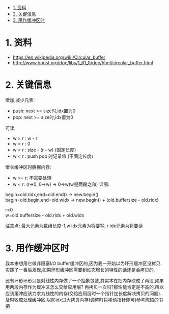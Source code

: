 

<!-- TOC -->

- [1. 资料](#1-资料)
- [2. 关键信息](#2-关键信息)
- [3. 用作缓冲区时](#3-用作缓冲区时)

<!-- /TOC -->



# 1. 资料

* https://en.wikipedia.org/wiki/Circular_buffer
* http://www.boost.org/doc/libs/1_61_0/doc/html/circular_buffer.html


# 2. 关键信息

增加,减少元素:
* push: next >= size时,idx置为0
* pop: next >= size时,idx置为0

可读:
* w > r : w - r
* w = r : 0
* w < r : size - (r - w) (固定长度)
* w < r : push pop 时记录值 (不固定长度)

增长缓冲区时腾挪内存:
* w >= r: 不需要处理
* w < r: (r->0, 0->w) ->  0->w(w是两段之和)
详细:

begin=old.ridx,end=old.end() -> new.begin()  
begin=old.begin,end=old.widx -> new.begin() + (old.buffersize - old.ridx)  

r=0  
w=old.buffersize - old.ridx + old.widx

注意点:
最大元素为数组长度-1,w idx元素为将要写, r idx元素为将要读

# 3. 用作缓冲区时
我本来想用它做非阻塞I/O buffer缓冲区的,因为我一开始以为环形缓冲区没拷贝.实践了一番后发现,如果环形缓冲区需要到动态增长的特性的话还是会拷贝的.

还有环形环形只是对线性内存做了一个抽象包装,其实本在把内存砍成了两段,如果用两段内存作为缓冲区怎么交给应用层? 再拷贝一次吗?那性能肯定是不高的,所以应该缓冲应该力求为线性的内存(交给应用层时一个指针加长度解决拷贝的问题).及时收取处理缓冲区,以防idx过大拷贝内存(调整时只移动指针即可)参考陈硕的书把
